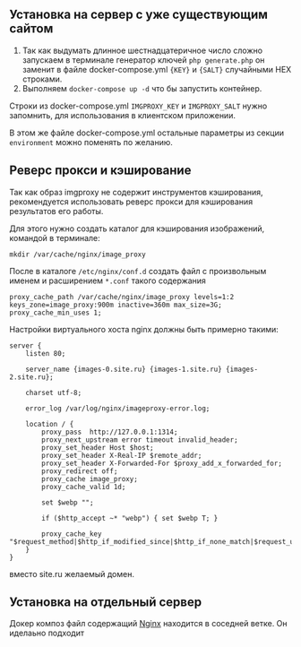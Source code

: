 ## Установка на сервер с уже существующим сайтом


1. Так как выдумать длинное шестнадцатеричное число сложно запускаем в терминале генератор ключей 
`php generate.php` он заменит в файле docker-compose.yml `{KEY}` и `{SALT}` случайными HEX строками.
2. Выполняем `docker-compose up -d` что бы запустить контейнер.

Строки из docker-compose.yml `IMGPROXY_KEY` и `IMGPROXY_SALT` нужно запомнить, для использования в
 клиентском приложении.

В этом же файле docker-compose.yml остальные параметры из секции `environment` можно поменять по желанию.

## Реверс прокси и кэширование 

Так как образ imgproxy не содержит инструментов кэширования, рекомендуется использовать реверс прокси для кэширования
 результатов его работы.

Для этого нужно создать каталог для кэширования изображений, командой в терминале:

`mkdir /var/cache/nginx/image_proxy`

После в каталоге `/etc/nginx/conf.d` создать файл с произвольным именем и
 расширением `*.conf` такого содержания

```
proxy_cache_path /var/cache/nginx/image_proxy levels=1:2 keys_zone=image_proxy:900m inactive=360m max_size=3G;
proxy_cache_min_uses 1;
```

Настройки виртуального хоста nginx должны быть примерно такими:

```
server {
    listen 80;

    server_name {images-0.site.ru} {images-1.site.ru} {images-2.site.ru};
    
    charset utf-8;

    error_log /var/log/nginx/imageproxy-error.log;

    location / {
        proxy_pass  http://127.0.0.1:1314; 
        proxy_next_upstream error timeout invalid_header;
        proxy_set_header Host $host;
        proxy_set_header X-Real-IP $remote_addr;
        proxy_set_header X-Forwarded-For $proxy_add_x_forwarded_for;
        proxy_redirect off;
        proxy_cache image_proxy;
        proxy_cache_valid 1d;
  
        set $webp "";

        if ($http_accept ~* "webp") { set $webp T; }

        proxy_cache_key "$request_method|$http_if_modified_since|$http_if_none_match|$request_uri|$webp";
    }
}
```

вместо site.ru желаемый домен. 

## Установка на отдельный сервер

Докер композ файл содержащий
 [Nginx](https://github.com/petrozavodsky/ImageProxy-config/tree/with-nginx)
 находится в соседней ветке. Он иделаьно подходит
